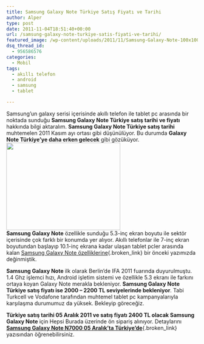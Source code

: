 ```yaml
---
title: Samsung Galaxy Note Türkiye Satış Fiyatı ve Tarihi
author: Alper
type: post
date: 2011-11-04T18:51:40+00:00
url: /samsung-galaxy-note-turkiye-satis-fiyati-ve-tarihi/
featured_image: /wp-content/uploads/2011/11/Samsung-Galaxy-Note-100x100.jpg
dsq_thread_id:
  - 956586576
categories:
  - Mobil
tags:
  - akıllı telefon
  - android
  - samsung
  - tablet

---
```

Samsung’un galaxy serisi içerisinde akıllı telefon ile tablet pc arasında bir noktada sunduğu **Samsung Galaxy Note Türkiye satış tarihi ve fiyatı** hakkında bilgi aktaralım. **Samsung Galaxy Note Türkiye satış tarihi** muhtemelen 2011 Kasım ayı ortası gibi düşünülüyor. Bu durumda **Galaxy Note Türkiye&#8217;ye daha erken gelecek** gibi gözüküyor.  
<img class="alignright size-full wp-image-7049" title="Samsung-Galaxy-Note" src="https://www.murekkep.org/wp-content/uploads/2011/11/Samsung-Galaxy-Note.jpg" alt="" width="300" height="230" />  
**Samsung Galaxy Note** özellikle sunduğu 5.3-inç ekran boyutu ile sektör içerisinde çok farklı bir konumda yer alıyor. Akıllı telefonlar ile 7-inç ekran boyutundan başlayıp 10.1-inç ekrana kadar ulaşan tablet pcler arasında kalan [Samsung Galaxy Note özelliklerine][1]{.broken_link} bir önceki yazımızda değinmiştik.

**Samsung Galaxy Note** ilk olarak Berlin&#8217;de IFA 2011 fuarında duyurulmuştu. 1.4 Ghz işlemci hızı, Android işletim sistemi ve özellikle 5.3 ekranı ile farkını ortaya koyan Galaxy Note merakla bekleniyor. **Samsung Galaxy Note Türkiye satış fiyatı ise 2000 &#8211; 2200 TL seviyelerinde bekleniyor**. Tabi Turkcell ve Vodafone tarafından muhtemel tablet pc kampanyalarıyla karşılaşma durumumuz da yüksek. Bekleyip göreceğiz.

**Türkiye satış tarihi 05 Aralık 2011 ve satış fiyatı 2400 TL olacak Samsung Galaxy Note** için Hepsi Burada üzerinde ön sipariş alınıyor. Detaylarını [**Samsung Galaxy Note N7000 05 Aralık’ta Türkiye’de**][2]{.broken_link} yazısından öğrenebilirsiniz.

 [1]: https://www.murekkep.org/samsung-galaxy-note-ozellikleri-6979 "Samsung Galaxy Note Özellikleri"
 [2]: https://www.murekkep.org/samsung-galaxy-note-n7000-05-aralikta-turkiyede-7063 "Samsung Galaxy Note Türkiye Satış Fiyatı ve Tarihi"